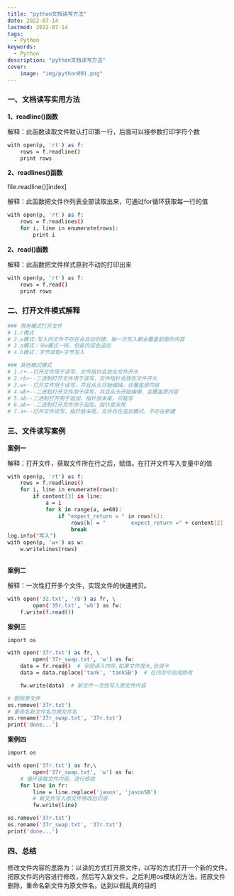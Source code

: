 ```yaml
---
title: "python文档读写方法"
date: 2022-07-14
lastmod: 2022-07-14
tags:
  - Python
keywords:
  - Python
description: "python文档读写方法"
cover:
    image: "img/python001.png"
---
```


### 一、文档读写实用方法

**1、readline()函数**

解释：此函数读取文件默认打印第一行，后面可以接参数打印字符个数

```bash
with open(p, 'rt') as f:
    rows = f.readline()
    print rows
```

**2、readlines()函数**

file.readline()[index]

解释：此函数把文件作列表全部读取出来，可通过for循环获取每一行的值

```bash
with open(p, 'rt') as f:
    rows = f.readlines()
    for i, line in enumerate(rows):
        print i
```

**2、read()函数**

解释：此函数把文件样式原封不动的打印出来

```bash
with open(p, 'rt') as f:
    rows = f.read()
    print rows
```

### 二、打开文件模式解释

```bash
### 常用模式打开文件
# 1.r模式
# 2.w模式:写入的文件不存在会自动创建，每一次写入都会覆盖前面的内容
# 3.a模式：与w模式一样，但是内容会追加
# 4.b模式：字节读取+字节写入

### 其他模式模式
# 1.r+--打开文件用于读写，文件指针会放在文件开头
# 2.rb+--二进制打开文件用于读写，文件指针会放在文件开头
# 3.w+--打开文件用于读写，并且从头开始编辑，会覆盖原内容
# 4.wb+--二进制打开文件用于读写，并且从头开始编辑，会覆盖原内容
# 5.ab--二进制打开用于追加，指针放末尾，只能写
# 6.ab+--二进制打开文件用于追加，指针放末尾
# 7.a+--打开文件读写，指针放末尾，文件存在追加模式，不存在新建
```

### 三、文件读写案例

**案例一**

解释：打开文件，获取文件所在行之后，赋值。在打开文件写入变量中的值

```bash
with open(p, 'rt') as f:
    rows = f.readlines()
    for i, line in enumerate(rows):
        if content[3] in line:
            a = i
            for k in range(a, a+60):
                if "expect_return = " in rows[k]:
                    rows[k] = "        expect_return =" + content[2]
                    break
log.info("写入")
with open(p, 'w+') as w:
	w.writelines(rows)                    
        
```

**案例二**

解释：一次性打开多个文件，实现文件的快速拷贝。

```bash
with open('32.txt', 'rb') as fr, \
        open('35r.txt', 'wb') as fw:
    f.write(f.read())
```

**案例三**

```bash
import os

with open('37r.txt') as fr, \
        open('37r_swap.txt', 'w') as fw:
    data = fr.read()  # 全部读入内存,如果文件很大,会很卡
    data = data.replace('tank', 'tankSB')  # 在内存中完成修改

    fw.write(data)  # 新文件一次性写入原文件内容

# 删除原文件
os.remove('37r.txt')
# 重命名新文件名为原文件名
os.rename('37r_swap.txt', '37r.txt')
print('done...')
```

**案例四**

```bash
import os

with open('37r.txt') as fr,\
        open('37r_swap.txt', 'w') as fw:
    # 循环读取文件内容，逐行修改
    for line in fr:
        line = line.replace('jason', 'jasonSB')
        # 新文件写入原文件修改后内容
        fw.write(line)

os.remove('37r.txt')
os.rename('37r_swap.txt', '37r.txt')
print('done...')
```

### 四、总结

修改文件内容的思路为：以读的方式打开原文件，以写的方式打开一个新的文件，把原文件的内容进行修改，然后写入新文件，之后利用os模块的方法，把原文件删除，重命名新文件为原文件名，达到以假乱真的目的